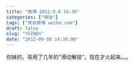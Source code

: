 ```yaml
---
title: "微博 2012.9.8 14:30"
categories: ["嘀咕"]
tags: ["来自微博 weibo.com"]
draft: false
slug: "YEINBn"
date: "2012-09-08 14:30:00"
---
```


<p>你妹的，哥用了几年的“滑动解锁”，现在才火起来。。。 ​​​​</p>
